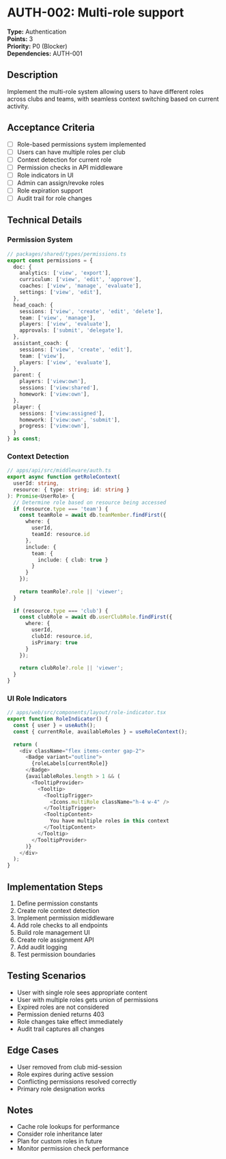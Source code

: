 # AUTH-002: Multi-role support

**Type:** Authentication  
**Points:** 3  
**Priority:** P0 (Blocker)  
**Dependencies:** AUTH-001  

## Description
Implement the multi-role system allowing users to have different roles across clubs and teams, with seamless context switching based on current activity.

## Acceptance Criteria
- [ ] Role-based permissions system implemented
- [ ] Users can have multiple roles per club
- [ ] Context detection for current role
- [ ] Permission checks in API middleware
- [ ] Role indicators in UI
- [ ] Admin can assign/revoke roles
- [ ] Role expiration support
- [ ] Audit trail for role changes

## Technical Details

### Permission System
```typescript
// packages/shared/types/permissions.ts
export const permissions = {
  doc: {
    analytics: ['view', 'export'],
    curriculum: ['view', 'edit', 'approve'],
    coaches: ['view', 'manage', 'evaluate'],
    settings: ['view', 'edit'],
  },
  head_coach: {
    sessions: ['view', 'create', 'edit', 'delete'],
    team: ['view', 'manage'],
    players: ['view', 'evaluate'],
    approvals: ['submit', 'delegate'],
  },
  assistant_coach: {
    sessions: ['view', 'create', 'edit'],
    team: ['view'],
    players: ['view', 'evaluate'],
  },
  parent: {
    players: ['view:own'],
    sessions: ['view:shared'],
    homework: ['view:own'],
  },
  player: {
    sessions: ['view:assigned'],
    homework: ['view:own', 'submit'],
    progress: ['view:own'],
  }
} as const;
```

### Context Detection
```typescript
// apps/api/src/middleware/auth.ts
export async function getRoleContext(
  userId: string, 
  resource: { type: string; id: string }
): Promise<UserRole> {
  // Determine role based on resource being accessed
  if (resource.type === 'team') {
    const teamRole = await db.teamMember.findFirst({
      where: { 
        userId, 
        teamId: resource.id 
      },
      include: { 
        team: { 
          include: { club: true } 
        } 
      }
    });
    
    return teamRole?.role || 'viewer';
  }
  
  if (resource.type === 'club') {
    const clubRole = await db.userClubRole.findFirst({
      where: { 
        userId, 
        clubId: resource.id,
        isPrimary: true 
      }
    });
    
    return clubRole?.role || 'viewer';
  }
}
```

### UI Role Indicators
```typescript
// apps/web/src/components/layout/role-indicator.tsx
export function RoleIndicator() {
  const { user } = useAuth();
  const { currentRole, availableRoles } = useRoleContext();
  
  return (
    <div className="flex items-center gap-2">
      <Badge variant="outline">
        {roleLabels[currentRole]}
      </Badge>
      {availableRoles.length > 1 && (
        <TooltipProvider>
          <Tooltip>
            <TooltipTrigger>
              <Icons.multiRole className="h-4 w-4" />
            </TooltipTrigger>
            <TooltipContent>
              You have multiple roles in this context
            </TooltipContent>
          </Tooltip>
        </TooltipProvider>
      )}
    </div>
  );
}
```

## Implementation Steps
1. Define permission constants
2. Create role context detection
3. Implement permission middleware
4. Add role checks to all endpoints
5. Build role management UI
6. Create role assignment API
7. Add audit logging
8. Test permission boundaries

## Testing Scenarios
- User with single role sees appropriate content
- User with multiple roles gets union of permissions  
- Expired roles are not considered
- Permission denied returns 403
- Role changes take effect immediately
- Audit trail captures all changes

## Edge Cases
- User removed from club mid-session
- Role expires during active session
- Conflicting permissions resolved correctly
- Primary role designation works

## Notes
- Cache role lookups for performance
- Consider role inheritance later
- Plan for custom roles in future
- Monitor permission check performance